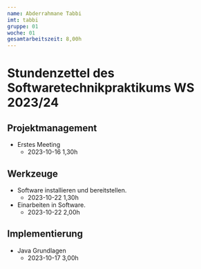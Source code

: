 ```yaml
---
name: Abderrahmane Tabbi
imt: tabbi
gruppe: 01
woche: 01
gesamtarbeitszeit: 8,00h
---
```


<!--
Jeder Eintrag stellt eine gesonderte Tätigkeit dar und ist als (Listen-)Stichpunkt unter der korrekten Kategorie einzuordnen.
Dieser ist mit dem Datum (im ISO Format) und der Dauer (in Stunden und Minuten) zu versehen (als sub-Listenstichpunkt).
Sollte sich die Arbeit an diesem Eintrag über mehrere Tage erstrecken, so können mehrere Unterpunkte genutzt werden.
Zum Beispiel:

## Dokumentation


Die Summe aller Stunden wird oben unter `gesamtarbeitszeit` im selben Format eingetragen (also z.B. 14,45h).

Die Datei wird wie folgt benannt: `stundenzettel_<woche (mit führender 0, falls einstellig>_<IMT Kürzel>.md`,
also zum Beispiel: `stundenzettel_01_maxm.md` oder `stundenzettel_10_maxm.md`.
-->

# Stundenzettel des Softwaretechnikpraktikums WS 2023/24

## Projektmanagement
- Erstes Meeting 
  - 2023-10-16 1,30h
## Werkzeuge
- Software installieren und bereitstellen.
  - 2023-10-22 1,30h
- Einarbeiten in Software.
  - 2023-10-22 2,00h

## Implementierung
- Java Grundlagen
  - 2023-10-17 3,00h